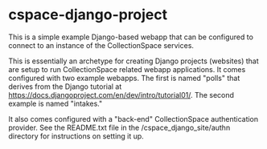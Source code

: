 cspace-django-project
====================

This is a simple example Django-based webapp that can be configured to connect to an instance of the CollectionSpace services.

This is essentially an archetype for creating Django projects (websites) that are setup to run CollectionSpace related webapp applications.  It comes configured with two example webapps. The first is named "polls" that derives from the Django tutorial at https://docs.djangoproject.com/en/dev/intro/tutorial01/.  The second example is named "intakes."

It also comes configured with a "back-end" CollectionSpace authentication provider.  See the README.txt file in the /cspace_django_site/authn directory for instructions on setting it up.

